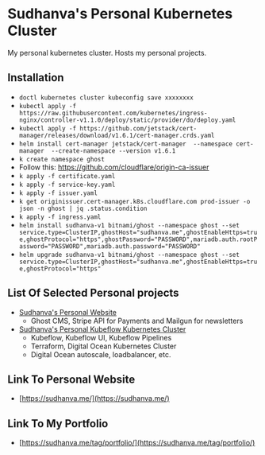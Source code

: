 # Sudhanva's Personal Kubernetes Cluster

My personal kubernetes cluster. Hosts my personal projects.

## Installation

* `doctl kubernetes cluster kubeconfig save xxxxxxxx`
* `kubectl apply -f https://raw.githubusercontent.com/kubernetes/ingress-nginx/controller-v1.1.0/deploy/static/provider/do/deploy.yaml`
* `kubectl apply -f https://github.com/jetstack/cert-manager/releases/download/v1.6.1/cert-manager.crds.yaml`
* `helm install cert-manager jetstack/cert-manager  --namespace cert-manager  --create-namespace --version v1.6.1`
* `k create namespace ghost`
* Follow this: https://github.com/cloudflare/origin-ca-issuer
* `k apply -f certificate.yaml`
* `k apply -f service-key.yaml`
* `k apply -f issuer.yaml`
* `k get originissuer.cert-manager.k8s.cloudflare.com prod-issuer -o json -n ghost | jq .status.condition`
* `k apply -f ingress.yaml`
* `helm install sudhanva-v1 bitnami/ghost --namespace ghost --set service.type=ClusterIP,ghostHost="sudhanva.me",ghostEnableHttps=true,ghostProtocol="https",ghostPassword="PASSWORD",mariadb.auth.rootPassword="PASSWORD",mariadb.auth.password="PASSWORD"`
* `helm upgrade sudhanva-v1 bitnami/ghost --namespace ghost --set service.type=ClusterIP,ghostHost="sudhanva.me",ghostEnableHttps=true,ghostProtocol="https"`
## List Of Selected Personal projects
* [Sudhanva's Personal Website](https://sudhanva.me)
  * Ghost CMS, Stripe API for Payments and Mailgun for newsletters
* [Sudhanva's Personal Kubeflow Kubernetes Cluster](https://kubeflow.sudhanva.me)
  * Kubeflow, Kubeflow UI, Kubeflow Pipelines
  * Terraform, Digital Ocean Kubernetes Cluster
  * Digital Ocean autoscale, loadbalancer, etc.

## Link To Personal Website
* [https://sudhanva.me/](https://sudhanva.me/)

## Link To My Portfolio
* [https://sudhanva.me/tag/portfolio/](https://sudhanva.me/tag/portfolio/)


